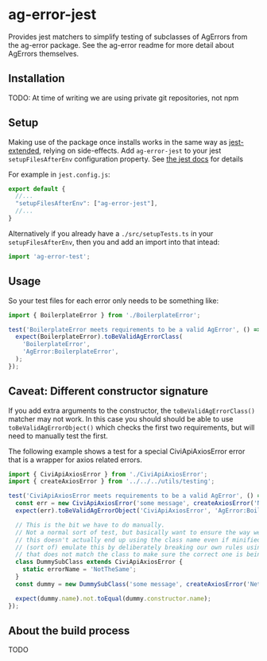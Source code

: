 # ag-error-jest

Provides jest matchers to simplify testing of subclasses of AgErrors from the
ag-error package. See the ag-error readme for more detail about AgErrors
themselves.

## Installation

TODO: At time of writing we are using private git repositories, not npm

## Setup

Making use of the package once installs works in the same way as
[jest-extended](https://github.com/jest-community/jest-extended), relying on
side-effects. Add `ag-error-jest` to your jest `setupFilesAfterEnv`
configuration property. See [the jest
docs](https://jestjs.io/docs/configuration) for details

For example in `jest.config.js`:

```js
export default {
  //...
  "setupFilesAfterEnv": ["ag-error-jest"],
  //...
}
```

Alternatively if you already have a `./src/setupTests.ts` in your
`setupFilesAfterEnv`, then you and add an import into that intead:

```ts
import 'ag-error-test';
```

## Usage

So your test files for each error only needs to be something like:

```ts
import { BoilerplateError } from './BoilerplateError';

test('BoilerplateError meets requirements to be a valid AgError', () => {
  expect(BoilerplateError).toBeValidAgErrorClass(
    'BoilerplateError',
    'AgError:BoilerplateError',
  );
});
```

## Caveat: Different constructor signature

If you add extra arguments to the constructor, the `toBeValidAgErrorClass()`
matcher may not work. In this case you should should be able to use
`toBeValidAgErrorObject()` which checks the first two requirements, but will
need to manually test the first.

The following example shows a test for a special CiviApiAxiosError error that is
a wrapper for axios related errors.

```ts
import { CiviApiAxiosError } from './CiviApiAxiosError';
import { createAxiosError } from '../../../utils/testing';

test('CiviApiAxiosError meets requirements to be a valid AgError', () => {
  const err = new CiviApiAxiosError('some message', createAxiosError('Network Error', {}, null, {}, null));
  expect(err).toBeValidAgErrorObject('CiviApiAxiosError', 'AgError:BoilerplateError:CiviApiError:CiviApiAxiosError');

  // This is the bit we have to do manually.
  // Not a normal sort of test, but basically want to ensure the way we've done
  // this doesn't actually end up using the class name even if minified. We can
  // (sort of) emulate this by deliberately breaking our own rules using a name
  // that does not match the class to make sure the correct one is being used.
  class DummySubClass extends CiviApiAxiosError {
    static errorName = 'NotTheSame';
  }
  const dummy = new DummySubClass('some message', createAxiosError('Network Error', {}, null, {}, null));

  expect(dummy.name).not.toEqual(dummy.constructor.name);
});
```

## About the build process

TODO
